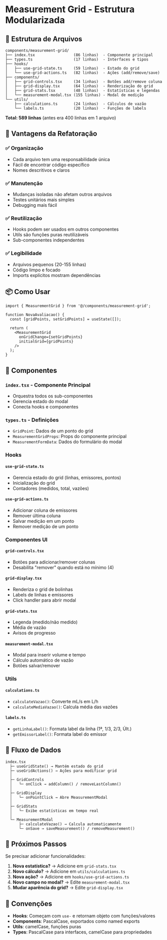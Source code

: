 # Measurement Grid - Estrutura Modularizada

## 📁 Estrutura de Arquivos

```
components/measurement-grid/
├── index.tsx                 (86 linhas)  - Componente principal
├── types.ts                  (17 linhas)  - Interfaces e tipos
├── hooks/
│   ├── use-grid-state.ts     (59 linhas)  - Estado do grid
│   └── use-grid-actions.ts   (82 linhas)  - Ações (add/remove/save)
├── components/
│   ├── grid-controls.tsx     (34 linhas)  - Botões add/remove coluna
│   ├── grid-display.tsx      (64 linhas)  - Renderização do grid
│   ├── grid-stats.tsx        (48 linhas)  - Estatísticas e legendas
│   └── measurement-modal.tsx (155 linhas) - Modal de medição
└── utils/
    ├── calculations.ts       (24 linhas)  - Cálculos de vazão
    └── labels.ts             (20 linhas)  - Funções de labels
```

**Total: 589 linhas** (antes era 400 linhas em 1 arquivo)

## 🎯 Vantagens da Refatoração

### ✅ Organização
- Cada arquivo tem uma responsabilidade única
- Fácil de encontrar código específico
- Nomes descritivos e claros

### ✅ Manutenção
- Mudanças isoladas não afetam outros arquivos
- Testes unitários mais simples
- Debugging mais fácil

### ✅ Reutilização
- Hooks podem ser usados em outros componentes
- Utils são funções puras reutilizáveis
- Sub-componentes independentes

### ✅ Legibilidade
- Arquivos pequenos (20-155 linhas)
- Código limpo e focado
- Imports explícitos mostram dependências

## 📦 Como Usar

```tsx
import { MeasurementGrid } from '@/components/measurement-grid';

function NovaAvaliacao() {
  const [gridPoints, setGridPoints] = useState([]);
  
  return (
    <MeasurementGrid
      onGridChange={setGridPoints}
      initialGrid={gridPoints}
    />
  );
}
```

## 🔧 Componentes

### `index.tsx` - Componente Principal
- Orquestra todos os sub-componentes
- Gerencia estado do modal
- Conecta hooks e componentes

### `types.ts` - Definições
- `GridPoint`: Dados de um ponto do grid
- `MeasurementGridProps`: Props do componente principal
- `MeasurementFormData`: Dados do formulário do modal

### Hooks

#### `use-grid-state.ts`
- Gerencia estado do grid (linhas, emissores, pontos)
- Inicialização do grid
- Contadores (medidos, total, vazões)

#### `use-grid-actions.ts`
- Adicionar coluna de emissores
- Remover última coluna
- Salvar medição em um ponto
- Remover medição de um ponto

### Componentes UI

#### `grid-controls.tsx`
- Botões para adicionar/remover colunas
- Desabilita "remover" quando está no mínimo (4)

#### `grid-display.tsx`
- Renderiza o grid de bolinhas
- Labels de linhas e emissores
- Click handler para abrir modal

#### `grid-stats.tsx`
- Legenda (medido/não medido)
- Média de vazão
- Avisos de progresso

#### `measurement-modal.tsx`
- Modal para inserir volume e tempo
- Cálculo automático de vazão
- Botões salvar/remover

### Utils

#### `calculations.ts`
- `calculateVazao()`: Converte mL/s em L/h
- `calculateMediaVazao()`: Calcula média das vazões

#### `labels.ts`
- `getLinhaLabel()`: Formata label da linha (1ª, 1/3, 2/3, Últ.)
- `getEmissorLabel()`: Formata label do emissor

## 🎨 Fluxo de Dados

```
index.tsx
  ├─ useGridState() → Mantém estado do grid
  ├─ useGridActions() → Ações para modificar grid
  │
  ├─ GridControls
  │   └─ onClick → addColumn() / removeLastColumn()
  │
  ├─ GridDisplay
  │   └─ onPointClick → Abre MeasurementModal
  │
  ├─ GridStats
  │   └─ Exibe estatísticas em tempo real
  │
  └─ MeasurementModal
      ├─ calculateVazao() → Calcula automaticamente
      └─ onSave → saveMeasurement() / removeMeasurement()
```

## 🚀 Próximos Passos

Se precisar adicionar funcionalidades:

1. **Nova estatística?** → Adicione em `grid-stats.tsx`
2. **Novo cálculo?** → Adicione em `utils/calculations.ts`
3. **Nova ação?** → Adicione em `hooks/use-grid-actions.ts`
4. **Novo campo no modal?** → Edite `measurement-modal.tsx`
5. **Mudar aparência do grid?** → Edite `grid-display.tsx`

## 📝 Convenções

- **Hooks**: Começam com `use-` e retornam objeto com funções/valores
- **Components**: PascalCase, exportados como named exports
- **Utils**: camelCase, funções puras
- **Types**: PascalCase para interfaces, camelCase para propriedades
